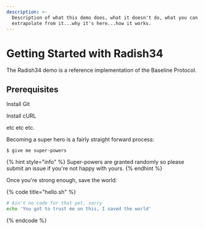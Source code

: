 ```yaml
---
description: >-
  Description of what this demo does, what it doesn't do, what you can
  extrapolate from it...why it's here...how it works.
---
```


# Getting Started with Radish34

The Radish34 demo is a reference implementation of the Baseline Protocol. 

## Prerequisites

Install Git

Install cURL

etc etc etc.

Becoming a super hero is a fairly straight forward process:

```
$ give me super-powers
```

{% hint style="info" %}
 Super-powers are granted randomly so please submit an issue if you're not happy with yours.
{% endhint %}

Once you're strong enough, save the world:

{% code title="hello.sh" %}
```bash
# Ain't no code for that yet, sorry
echo 'You got to trust me on this, I saved the world'
```
{% endcode %}



